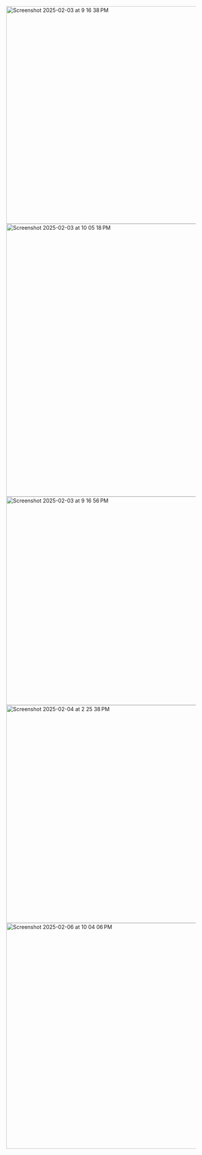 <img width="577" alt="Screenshot 2025-02-03 at 9 16 38 PM" src="https://github.com/user-attachments/assets/142ceeec-1a30-4551-a35f-aba03ea77377" />
<img width="724" alt="Screenshot 2025-02-03 at 10 05 18 PM" src="https://github.com/user-attachments/assets/420af13f-4b74-45de-816d-2a1e9a15331f" />
<img width="553" alt="Screenshot 2025-02-03 at 9 16 56 PM" src="https://github.com/user-attachments/assets/be68a7db-f8a0-4d6f-8f89-1d92fe36d881" />
<img width="578" alt="Screenshot 2025-02-04 at 2 25 38 PM" src="https://github.com/user-attachments/assets/b2cc3862-65ac-471d-a05b-fb1c91fa87b7" />
<img width="599" alt="Screenshot 2025-02-06 at 10 04 06 PM" src="https://github.com/user-attachments/assets/a07d9fb3-cafc-4ae4-86cf-cc7dcd864737" />

